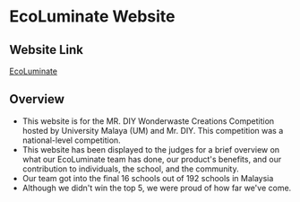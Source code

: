 # EcoLuminate Website

## Website Link
<a href="https://arishahmr.github.io/ecoluminatekit-website/">EcoLuminate</a>

## Overview
- This website is for the MR. DIY Wonderwaste Creations Competition hosted by University Malaya (UM) and Mr. DIY. This competition was a national-level competition.
- This website has been displayed to the judges for a brief overview on what our EcoLuminate team has done, our product's benefits, and our contribution to individuals, the school, and the community.
- Our team got into the final 16 schools out of 192 schools in Malaysia
- Although we didn't win the top 5, we were proud of how far we've come.
